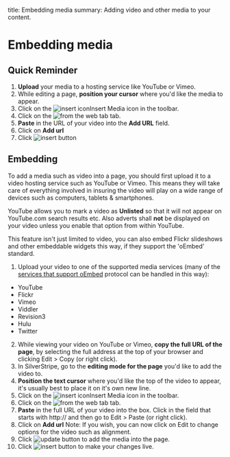 title: Embedding media
summary: Adding video and other media to your content.

# Embedding media

## Quick Reminder

 1. **Upload** your media to a hosting service like YouTube or Vimeo.
 2. While editing a page, **position your cursor** where you'd like the media to appear.
 3. Click on the ![insert icon](/_images/insert-media-icon.png)Insert Media icon in the toolbar.
 4. Click on the ![from the web tab](/_images/from-the-web-tab.png) tab.
 5. **Paste** in the URL of your video into the **Add URL** field.
 6. Click on **Add url**
 7. Click ![insert button](/_images/insert-image-button.png)

## Embedding

To add a media such as video into a page, you should first upload it to a video hosting service such as YouTube or Vimeo. This means they will take care of everything involved in insuring the video will play on a wide range of devices such as computers, tablets & smartphones.

YouTube allows you to mark a video as **Unlisted** so that it will not appear on YouTube.com search results etc. Also adverts shall **not** be displayed on your video unless you enable that option from within YouTube.

<div class="note" markdown="1">This feature isn't just limited to video, you can also embed Flickr slideshows and other embeddable widgets this way, if they support the 'oEmbed' standard.</div>

 1. Upload your video to one of the supported media services (many of the [services that support oEmbed](http://oembed.com/#section7) protocol can be handled in this way):
  * YouTube
  * Flickr
  * Vimeo
  * Viddler
  * Revision3
  * Hulu
  * Twitter
 2. While viewing your video on YouTube or Vimeo, **copy the full URL of the page**, by selecting the full address at the top of your browser and clicking Edit > Copy (or right click).
 3. In SilverStripe, go to the **editing mode for the page** you'd like to add the video to.
 4. **Position the text cursor** where you'd like the top of the video to appear, it's usually best to place it on it's own new line.
 5. Click on the ![insert icon](/_images/insert-media-icon.png)Insert Media icon in the toolbar.
 6. Click on the ![from the web tab](/_images/from-the-web-tab.png) tab.
 7. **Paste** in the full URL of your video into the box. Click in the field that starts with http:// and then go to Edit > Paste (or right click).
 8. Click on **Add url** Note: If you wish, you can now click on Edit to change options for the video such as alignment.
 9. Click ![update button](/_images/update-button.png) to add the media into the page.
 10. Click ![insert button](/_images/insert-image-button.png) to make your changes live.


